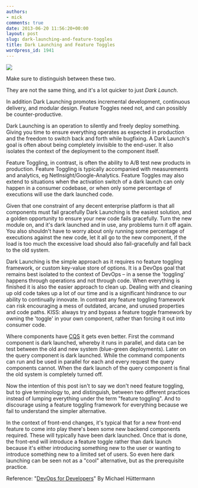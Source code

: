 ```yaml
---
authors:
- mick
comments: true
date: 2013-06-20 11:56:20+00:00
layout: post
slug: dark-launching-and-feature-toggles
title: Dark Launching and Feature Toggles
wordpress_id: 1941
---
```






[![](http://th02.deviantart.net/fs47/200H/f/2009/194/3/1/Dark_Side_of_The_Moon_by_Be_Toru.png)](http://be-toru.deviantart.com/art/Dark-Side-of-The-Moon-129409258)


Make sure to distinguish between these two.

They are not the same thing,
and it's a lot quicker to just _Dark Launch_.

In addition Dark Launching promotes incremental development, continuous delivery, and modular design. Feature Toggles need not, and can possibly be counter-productive.

Dark Launching is an operation to silently and freely deploy something. Giving you time to ensure everything operates as expected in production and the freedom to switch back and forth while bugfixing. A Dark Launch's goal is often about being completely invisible to the end-user. It also isolates the context of the deployment to the component itself.

Feature Toggling, in contrast, is often the ability to A/B test new products in production. Feature Toggling is typically accompanied with measurements and analytics, eg NetInsight/Google-Analytics. Feature Toggles may also extend to situations when the activation switch of a dark launch can only happen in a consumer codebase, or when only some percentage of executions will use the dark launched code.


Given that one constraint of any decent enterprise platform is that all components must fail gracefully Dark Launching is the easiest solution, and a golden opportunity to ensure your new code fails gracefully. Turn the new module on, and it's dark launched and in use, any problems turn it off again. You also shouldn't have to worry about only running some percentage of executions against the new code, let it all go to the new component, if the load is too much the excessive load should also fail-gracefully and fall back to the old system.

Dark Launching is the simple approach as it requires no feature toggling framework, or custom key-value store of options. It is a DevOps goal that remains best isolated to the context of DevOps – in a sense the 'toggling' happens through operations and not through code. When everything is finished it is also the easier approach to clean up. Dealing with and cleaning up old code takes up a lot of our time and is a significant hindrance to our ability to continually innovate. In contrast any feature toggling framework can risk encouraging a mess of outdated, arcane, and unused properties and code paths. KISS: always try and bypass a feature toggle framework by owning the 'toggle' in your own component, rather than forcing it out into consumer code.


Where components have [CQS](http://en.wikipedia.org/wiki/Command-query_separation) it gets even better. First the command component is dark launched, whereby it runs in parallel, and data can be test between the old and new system (blue-green deployments). Later on the query component is dark launched. While the command components can run and be used in parallel for each and every request the query components cannot. When the dark launch of the query component is final the old system is completely turned off.


Now the intention of this post isn't to say we don't need feature toggling, but to give terminology to, and distinguish, between two different practices instead of lumping everything under the term "feature toggling". And to discourage using a feature toggling framework for everything because we fail to understand the simpler alternative.

In the context of front-end changes, it's typical that for a new front-end feature to come into play there's been some new backend components required. These will typically have been dark launched. Once that is done, the front-end will introduce a feature toggle rather than dark launch because it's either introducing something new to the user or wanting to introduce something new to a limited set of users. So even here dark launching can be seen not as a "cool" alternative, but as the prerequisite practice.



Reference: "[DevOps for Developers](http://bit.ly/16IgCit)" By Michael Hüttermann


